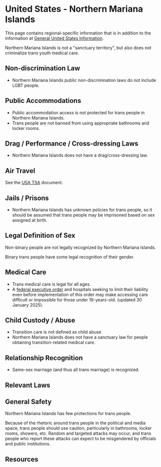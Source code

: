 # United States - Northern Mariana Islands

This page contains regional-specific information that is in addition to
the information at [General United States
Information](notes/usa-general.md).

Northern Mariana Islands is not a "sanctuary territory", but also does
not criminalize trans youth medical care.

## Non-discrimination Law

 * Northern Mariana Islands public non-discrimination laws do not include
   LGBT people.

## Public Accommodations

 * Public accommodation access is not protected for trans people in
   Northern Mariana Islands.
 * Trans people are not banned from using appropriate bathrooms and locker
   rooms.

## Drag / Performance / Cross-dressing Laws

 * Northern Mariana Islands does not have a drag/cross-dressing law.

## Air Travel

See the [USA TSA](notes/tsa.md) document.

## Jails / Prisons

 * Northern Mariana Islands has unknown policies for trans people, so it
   should be assumed that trans people may be imprisoned based on sex
   assigned at birth.

## Legal Definition of Sex

Non-binary people are not legally recognized by Northern Mariana Islands.

Binary trans people have some legal recognition of their gender.

## Medical Care

 * Trans medical care is legal for all ages.
 * A [federal executive
   order](https://www.whitehouse.gov/presidential-actions/2025/01/protecting-children-from-chemical-and-surgical-mutilation/)
   and hospitals seeking to limit their liability even before
   implementation of this order may make accessing care difficult or
   impossible for those under 19-years-old. (updated 30 January 2025).

## Child Custody / Abuse

 * Transition care is not defined as child abuse
 * Northern Mariana Islands does not have a sanctuary law for people
   obtaining transition-related medical care.
 
## Relationship Recognition

 * Same-sex marriage (and thus all trans marriage) is recognized.

## Relevant Laws

## General Safety

Northern Mariana Islands has few protections for trans people.

Because of the rhetoric around trans people in the political and media
space, trans people should use caution, particularly in bathrooms,
locker rooms, showers, etc.  Random and targeted attacks may occur, and
trans people who report these attacks can expect to be misgendered by
officials and public institutions.

## Resources

